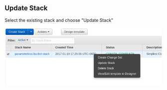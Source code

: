 ## Update Stack

Select the existing stack and choose "Update Stack"

![Update a stack](images/param-tag-bucket/option-update-stack.png)
